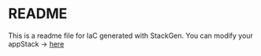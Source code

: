 # README
This is a readme file for IaC generated with StackGen.
You can modify your appStack -> [here](http://main.dev.stackgen.com/appstacks/7de16c72-a190-48ba-9f26-bc9b7bb7f101)
